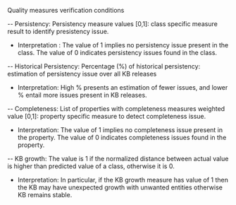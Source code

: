 Quality measures verification conditions 

-- Persistency: Persistency measure values [0,1]: class specific measure result to identify presistency issue.
- Interpretation : The value of 1 implies no persistency issue present in the class. The value of 0 indicates persistency issues
found in the class.

-- Historical Persistency: Percentage (%) of historical persistency: estimation of persistency issue over all KB releases
- Interpretation: High % presents an estimation of fewer issues, and lower % entail more issues present in KB releases.

-- Completeness: List of properties with completeness measures weighted value [0,1]: property specific measure to detect
completeness issue.
- Interpretation: The value of 1 implies no completeness issue present in the property. The value of 0 indicates completeness issues found in the property.

-- KB growth: The value is 1 if the normalized distance between actual value is higher than predicted value of a class, otherwise it is 0. 
- Interpretation: In particular, if the KB growth measure has value of 1 then the KB may have unexpected growth with unwanted entities otherwise KB remains stable.